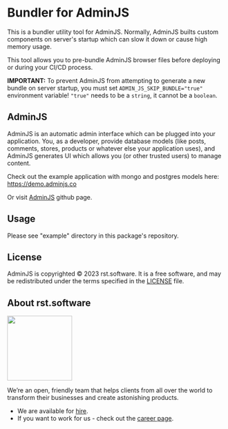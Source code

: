 # Bundler for AdminJS

This is a bundler utility tool for AdminJS.
Normally, AdminJS builts custom components on server's startup which can slow it down or cause high memory usage.

This tool allows you to pre-bundle AdminJS browser files before deploying or during your CI/CD process.

**IMPORTANT:** To prevent AdminJS from attempting to generate a new bundle on server startup, you must set `ADMIN_JS_SKIP_BUNDLE="true"` environment variable! `"true"` needs to be a `string`, it cannot be a `boolean`.

## AdminJS

AdminJS is an automatic admin interface which can be plugged into your application. You, as a developer, provide database models (like posts, comments, stores, products or whatever else your application uses), and AdminJS generates UI which allows you (or other trusted users) to manage content.

Check out the example application with mongo and postgres models here: https://demo.adminjs.co

Or visit [AdminJS](https://github.com/SoftwareBrothers/adminjs) github page.

## Usage

Please see "example" directory in this package's repository.

## License

AdminJS is copyrighted © 2023 rst.software. It is a free software, and may be redistributed under the terms specified in the [LICENSE](LICENSE.md) file.

## About rst.software

<img src="https://pbs.twimg.com/profile_images/1367119173604810752/dKVlj1YY_400x400.jpg" width=150>

We’re an open, friendly team that helps clients from all over the world to transform their businesses and create astonishing products.

* We are available for [hire](https://www.rst.software/estimate-your-project).
* If you want to work for us - check out the [career page](https://www.rst.software/join-us).


